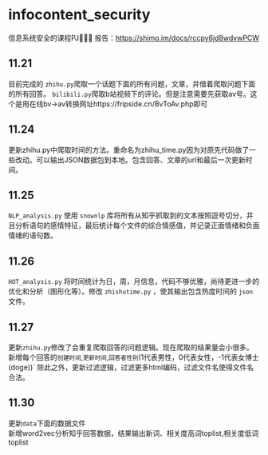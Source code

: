 # infocontent_security
信息系统安全的课程PJ👦🧑👨
报告：https://shimo.im/docs/rccpy6jd8wdvwPCW
## 11.21
目前完成的
`zhihu.py`爬取一个话题下面的所有问题，文章，并借着爬取问题下面的所有回答。
`bilibili.py`爬取b站视频下的评论。但是注意需要先获取av号。这个是用在线bv->av转换网址https://fripside.cn/BvToAv.php即可
## 11.24
更新zhihu.py中爬取时间的方法。重命名为zhihu_time.py因为对原先代码做了一些改动。可以输出JSON数据包到本地。包含回答、文章的url和最后一次更新时间。

## 11.25
`NLP_analysis.py` 使用 `snownlp` 库将所有从知乎抓取到的文本按照逗号切分，并且分析语句的感情特征，最后统计每个文件的综合情感值，并记录正面情绪和负面情绪的语句数。

## 11.26
`HOT_analysis.py` 将时间统计为日，周，月信息，代码不够优雅，尚待更进一步的优化和分析（图形化等）。修改 `zhishutime.py` ，使其输出包含热度时间的 `json` 文件。

## 11.27
更新`zhihu.py`修改了会重复爬取回答的问题逻辑。现在爬取的结果量会小很多。新增每个回答的`创建时间`,`更新时间`,`回答者性别`(1代表男性，0代表女性，-1代表女博士(doge))`
除此之外，更新过滤逻辑，过滤更多html编码，过滤文件名使得文件名合法。

## 11.30
更新`data`下面的数据文件</br>
新增word2vec分析知乎回答数据，结果输出新词、相关度高词toplist,相关度低词toplist
